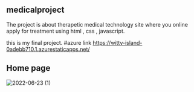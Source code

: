 ## medicalproject
 The project is about therapetic medical technology site where you online apply for treatment using html , css , javascript.

this is my final project. #azure link https://witty-island-0adebb710.1.azurestaticapps.net/
## Home page
![2022-06-23 (1)](https://user-images.githubusercontent.com/105167159/175246125-b400b4ae-3a18-40c9-ba0e-76ec87555658.png)
